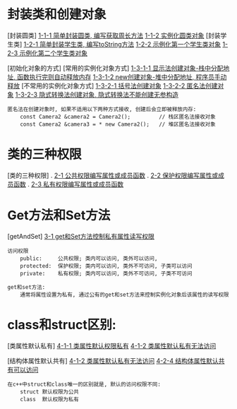 # 封装类和创建对象
[封装圆类]
    [1-1-1 简单封装圆类, 编写获取周长方法](./_1_createClassAndObject/_1_create_circleClass.cpp)
    [1-1-2 实例化圆类对象](./_1_createClassAndObject/_1_create_circleClass.cpp)
[封装学生类]
    [1-2-1 简单封装学生类, 编写toString方法](./_1_createClassAndObject/_2_create_studentClass.cpp)
    [1-2-2 示例化第一个学生类对象](./_1_createClassAndObject/_2_create_studentClass.cpp)
    [1-2-3 示例化第二个学生类对象](./_1_createClassAndObject/_2_create_studentClass.cpp)

[初始化对象的方式]
    [常用的实例化对象方式]
        [1-3-1-1 显示法创建对象-栈中分配地址, 函数执行完则自动释放内存](./_1_createClassAndObject/_3_createObject.cpp)
        [1-3-1-2 new创建对象-堆中分配地址, 程序员手动释放](./_1_createClassAndObject/_3_createObject.cpp)
    [不常用的实例化对象方式]
        [1-3-2-1 括号法创建对象](./_1_createClassAndObject/_3_createObject.cpp)
        [1-3-2-2 匿名法创建对象](./_1_createClassAndObject/_3_createObject.cpp)
        [1-3-2-3 隐式转换法创建对象, 隐式转换法不能创建无参构造](./_1_createClassAndObject/_3_createObject.cpp)
    
    匿名法在创建对象时, 如果不适用以下两种方式接收, 创建后会立即被释放内存:
        const Camera2 &camera2 = Camera2();         // 栈区匿名法接收对象
        const Camera2 &camera3 = * new Camera2();   // 堆区匿名法接收对象

# 类的三种权限
[类的三种权限]
.   [2-1 公共权限编写属性或成员函数](./_2_class__permissions/_1_class__permissions.cpp)
.   [2-2 保护权限编写属性或成员函数](./_2_class__permissions/_1_class__permissions.cpp)
.   [2-3 私有权限编写属性或成员函数](./_2_class__permissions/_1_class__permissions.cpp)

# Get方法和Set方法
[getAndSet]
    [3-1 get和Set方法控制私有属性读写权限](./_3_getAndSet/_1_getAndSet.cpp)
    
    访问权限
        public:     公共权限; 类内可以访问, 类外可以访问, 
        protected:  保护权限; 类内可以访问, 类外不可访问, 子类可以访问
        private:    私有权限; 类内可以访问, 类外不可访问, 子类不可访问
    
    get和set方法:
        通常将属性设置为私有, 通过公有的get和set方法来控制实例化对象后该属性的读写权限

# class和struct区别:
[类属性默认私有]
    [4-1-1 类属性默认权限私有](./_4_classAndStruct/_1_classAndStruct.cpp)
    [4-1-2 类属性默认私有无法访问](./_4_classAndStruct/_1_classAndStruct.cpp)

[结构体属性默认共有]
    [4-1-2 类属性默认私有无法访问](./_4_classAndStruct/_1_classAndStruct.cpp)
    [4-2-4 结构体属性默认共有可以访问](./_4_classAndStruct/_1_classAndStruct.cpp)

    在c++中struct和class唯一的区别就是, 默认的访问权限不同:
        struct 默认权限为公共
        class  默认权限为私有
